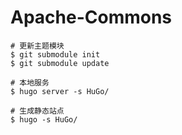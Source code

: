 # Apache-Commons 


```
# 更新主题模块
$ git submodule init
$ git submodule update

# 本地服务
$ hugo server -s HuGo/

# 生成静态站点
$ hugo -s HuGo/
```
